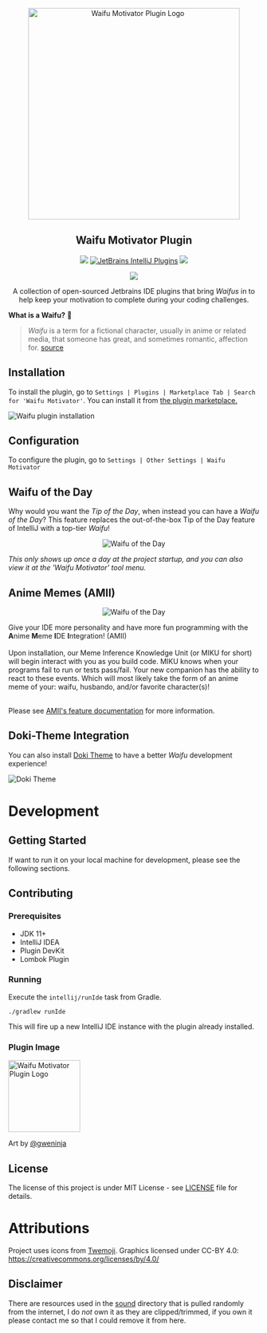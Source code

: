 
<p align="center"><img src="images/wmp_logo.png" height="424px" alt="Waifu Motivator Plugin Logo"></p>
<h2 align="center">Waifu Motivator Plugin</h2>

<!--suppress HtmlDeprecatedAttribute, HtmlRequiredAltAttribute -->
<p align="center">
    <a href="https://github.com/waifu-motivator/waifu-motivator-plugin/actions"><img src="https://github.com/waifu-motivator/waifu-motivator-plugin/workflows/Java%20CI/badge.svg"></a>
  <a href="https://plugins.jetbrains.com/plugin/13381-waifu-motivator"><img alt="JetBrains IntelliJ Plugins" src="https://img.shields.io/jetbrains/plugin/v/13381-waifu-motivator"></a>
  <a href="./LICENSE"><img src="https://img.shields.io/github/license/waifu-motivator/waifu-motivator-plugin"></a>
</p>

<p align="center">
  <img src="https://img.shields.io/badge/BUILT%20WITH-COFFEE-blue?style=for-the-badge">
</p>

<p align="center">A collection of open-sourced Jetbrains IDE plugins that bring <i>Waifus</i> in to help keep your motivation to complete during your coding challenges.</p>

**What is a Waifu?** 🤷

> *Waifu* is a term for a fictional character, usually in anime or related media, that someone has great, and sometimes romantic, affection for. [source](https://www.dictionary.com/e/fictional-characters/waifu/)

## Installation
To install the plugin, go to `Settings | Plugins | Marketplace Tab | Search for 'Waifu Motivator'`.
You can install it from [the plugin marketplace.](https://plugins.jetbrains.com/plugin/13381-waifu-motivator)

![Waifu plugin installation](screenshots/plugin_installation.png)

## Configuration

To configure the plugin, go to `Settings | Other Settings | Waifu Motivator`

## Waifu of the Day
Why would you want the _Tip of the Day_, when instead you can have a _Waifu of the Day_?
This feature replaces the out-of-the-box Tip of the Day feature of IntelliJ with a top-tier *Waifu*!

<p align="center">
  <img src="screenshots/waifu_of_the_day.png" alt="Waifu of the Day">
</p>

*This only shows up once a day at the project startup, and you can also view it at the 'Waifu Motivator' tool menu.*

## Anime Memes (AMII)

<p align="center">
  <img src="https://raw.githubusercontent.com/Unthrottled/AMII/main/readmeAssets/exit_code.gif" alt="Waifu of the Day">
</p>

Give your IDE more personality and have <emphasis>more</emphasis> fun programming with the **A**nime **M**eme **I**DE **I**ntegration! (AMII)<br/><br/>
Upon installation, our Meme Inference Knowledge Unit (or MIKU for short)
will begin interact with you as you build code.
MIKU knows when your programs fail to run or tests pass/fail.
Your new companion has the ability to react to these events.
Which will most likely take the form of an anime meme of your: waifu, husbando, and/or favorite character(s)!<br/><br/>

Please see [AMII's feature documentation](https://github.com/Unthrottled/AMII#documentation) for more information.

## Doki-Theme Integration

You can also install [Doki Theme](https://github.com/doki-theme/doki-theme-jetbrains) to have a better *Waifu* development experience!

![Doki Theme](screenshots/doki-theme.gif)

# Development

## Getting Started

If want to run it on your local machine for development, please see the following sections.

## Contributing
### Prerequisites
* JDK 11+
* IntelliJ IDEA
* Plugin DevKit
* Lombok Plugin

### Running
Execute the `intellij/runIde` task from Gradle.
```
./gradlew runIde
```
This will fire up a new IntelliJ IDE instance with the plugin already installed.

### Plugin Image
<img src="images/wmp_logo.png" height="144px" alt="Waifu Motivator Plugin Logo">

Art by [@gweninja](https://www.instagram.com/gweninja/)

## License
The license of this project is under MIT License - see [LICENSE](./LICENSE) file for details.

# Attributions

Project uses icons from [Twemoji](https://github.com/twitter/twemoji).
Graphics licensed under CC-BY 4.0: https://creativecommons.org/licenses/by/4.0/

## Disclaimer
There are resources used in the [sound](./src/main/resources/sound) directory that is pulled randomly from the internet, I do *not* own it as they are clipped/trimmed, if you own it please contact me so that I could remove it from here.
